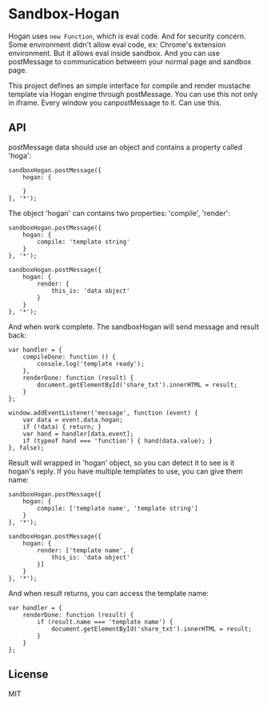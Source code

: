 Sandbox-Hogan
=============

Hogan uses `new Function`, which is eval code. And for security concern. Some environment didn't allow
eval code, ex: Chrome's extension environment. But it allows eval inside sandbox.
And you can use postMessage to communication betweem your normal page and sandbox page.

This project defines an simple interface for compile and render mustache template via Hogan engine through postMessage.
You can use this not only in iframe. Every window you canpostMessage to it. Can use this.

API
---

postMessage data should use an object and contains a property called 'hoga':

    sandboxHogan.postMessage({
        hogan: {
      
        }
    }, '*');

The object 'hogan' can contains two properties: 'compile', 'render':

    sandboxHogan.postMessage({
        hogan: {
            compile: 'template string'     
        }
    }, '*');

    sandboxHogan.postMessage({
        hogan: {
            render: {
                this_is: 'data object'
            }
        }
    }, '*');

And when work complete. The sandboxHogan will send message and result back:

    var handler = {
        compileDone: function () {
            console.log('template ready');
        },
        renderDone: function (result) {
            document.getElementById('share_txt').innerHTML = result;
        }
    };

    window.addEventListener('message', function (event) {
        var data = event.data.hogan;
        if (!data) { return; }
        var hand = handler[data.event];
        if (typeof hand === 'function') { hand(data.value); }
    }, false);

Result will wrapped in 'hogan' object, so you can detect it to see is it hogan's reply.
If you have multiple templates to use, you can give them name:

    sandboxHogan.postMessage({
        hogan: {
            compile: ['template name', 'template string']
        }
    }, '*');

    sandboxHogan.postMessage({
        hogan: {
            render: ['template name', {
                this_is: 'data object'
            }]
        }
    }, '*');

And when result returns, you can access the template name:

    var handler = {
        renderDone: function (result) {
            if (result.name === 'template name') {
                document.getElementById('share_txt').innerHTML = result;
            }
        }
    };


License
-------

MIT
